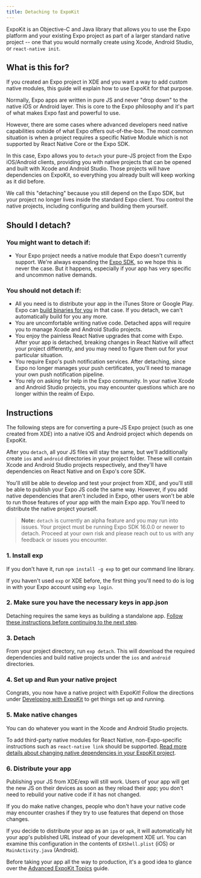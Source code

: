 ```yaml
---
title: Detaching to ExpoKit
---
```


ExpoKit is an Objective-C and Java library that allows you to use the Expo platform and your existing Expo project as part of a larger standard native project -- one that you would normally create using Xcode, Android Studio, or `react-native init`.

## What is this for?

If you created an Expo project in XDE and you want a way to add custom native modules, this guide will explain how to use ExpoKit for that purpose.

Normally, Expo apps are written in pure JS and never "drop down" to the native iOS or Android layer. This is core to the Expo philosophy and it's part of what makes Expo fast and powerful to use.

However, there are some cases where advanced developers need native capabilities outside of what Expo offers out-of-the-box. The most common situation is when a project requires a specific Native Module which is not supported by React Native Core or the Expo SDK.

In this case, Expo allows you to `detach` your pure-JS project from the Expo iOS/Android clients, providing you with native projects that can be opened and built with Xcode and Android Studio. Those projects will have dependencies on ExpoKit, so everything you already built will keep working as it did before.

We call this "detaching" because you still depend on the Expo SDK, but your project no longer lives inside the standard Expo client. You control the native projects, including configuring and building them yourself.

## Should I detach?

### You might want to detach if:

- Your Expo project needs a native module that Expo doesn't currently support. We're always expanding the [Expo SDK](../sdk/index.html), so we hope this is never the case. But it happens, especially if your app has very specific and uncommon native demands.

### You should not detach if:

- All you need is to distribute your app in the iTunes Store or Google Play. Expo can [build binaries for you](building-standalone-apps.html) in that case. If you detach, we can't automatically build for you any more.
- You are uncomfortable writing native code. Detached apps will require you to manage Xcode and Android Studio projects.
- You enjoy the painless React Native upgrades that come with Expo. After your app is detached, breaking changes in React Native will affect your project differently, and you may need to figure them out for your particular situation.
- You require Expo's push notification services. After detaching, since Expo no longer manages your push certificates, you'll need to manage your own push notification pipeline.
- You rely on asking for help in the Expo community. In your native Xcode and Android Studio projects, you may encounter questions which are no longer within the realm of Expo.

## Instructions

The following steps are for converting a pure-JS Expo project (such as one created from XDE)
into a native iOS and Android project which depends on ExpoKit.

After you `detach`, all your JS files will stay the same, but we'll additionally create `ios` and
`android` directories in your project folder. These will contain Xcode and Android Studio projects
respectively, and they'll have dependencies on React Native and on Expo's core SDK.

You'll still be able to develop and test your project from XDE, and you'll still be able to publish
your Expo JS code the same way. However, if you add native dependencies that aren't included
in Expo, other users won't be able to run those features of your app with the main Expo app.
You'll need to distribute the native project yourself.

>  **Note:** `detach` is currently an alpha feature and you may run into issues. Your project must be running Expo SDK 16.0.0 or newer to detach. Proceed at your own risk and please reach out to us with any feedback or issues you encounter.

### 1. Install exp

If you don't have it, run `npm install -g exp` to get our command line library.

If you haven't used `exp` or XDE before, the first thing you'll need to do is log in
with your Expo account using `exp login`.

### 2. Make sure you have the necessary keys in app.json

Detaching requires the same keys as building a standalone app. [Follow these instructions before continuing to the next step](building-standalone-apps.html#2-configure-appjson).

### 3. Detach

From your project directory, run `exp detach`. This will download the required dependencies and
build native projects under the `ios` and `android` directories.

### 4. Set up and Run your native project

Congrats, you now have a native project with ExpoKit! Follow the directions under [Developing with ExpoKit](expokit.html) to get things set up and running.

### 5. Make native changes

You can do whatever you want in the Xcode and Android Studio projects.

To add third-party native modules for React Native, non-Expo-specific instructions such as `react-native link` should be supported. [Read more details about changing native dependencies in your ExpoKit project](expokit.html#changing-native-dependencies).

### 6. Distribute your app

Publishing your JS from XDE/exp will still work. Users of your app will get the new JS on their
devices as soon as they reload their app; you don't need to rebuild your native code if it has
not changed.

If you do make native changes, people who don't have your native code may encounter crashes if
they try to use features that depend on those changes.

If you decide to distribute your app as an `ipa` or `apk`, it will automatically hit
your app's published URL instead of your development XDE url. You can examine this configuration
in the contents of `EXShell.plist` (iOS) or `MainActivity.java` (Android).

Before taking your app all the way to production, it's a good idea to glance over the [Advanced ExpoKit Topics](advanced-expokit-topics.html) guide.

